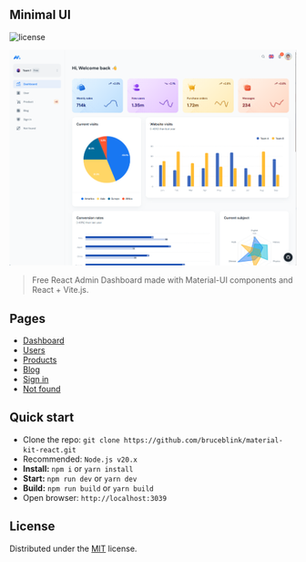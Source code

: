 ## Minimal UI 

![license](https://img.shields.io/badge/license-MIT-blue.svg)

![preview](public/assets/images/minimal-free-preview.png)

> Free React Admin Dashboard made with Material-UI components and React + Vite.js.

## Pages

- [Dashboard](https://material-kit-react-lovat.vercel.app/)
- [Users](https://material-kit-react-lovat.vercel.app/user)
- [Products](https://material-kit-react-lovat.vercel.app/products)
- [Blog](https://material-kit-react-lovat.vercel.app/blog)
- [Sign in](https://material-kit-react-lovat.vercel.app/sign-in)
- [Not found](https://material-kit-react-lovat.vercel.app/404)

## Quick start

- Clone the repo: `git clone https://github.com/bruceblink/material-kit-react.git`
- Recommended: `Node.js v20.x`
- **Install:** `npm i` or `yarn install`
- **Start:** `npm run dev` or `yarn dev`
- **Build:** `npm run build` or `yarn build`
- Open browser: `http://localhost:3039`

## License

Distributed under the [MIT](https://github.com/minimal-ui-kit/minimal.free/blob/main/LICENSE.md) license.

